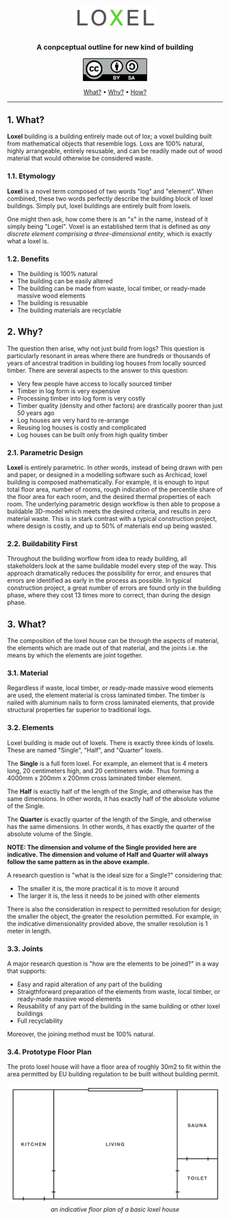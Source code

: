 <h1 align="center">
  <br>
  <a href="https://github.com/mikkokotila/loxel"><img src="https://raw.githubusercontent.com/mikkokotila/loxel/main/img/Loxel_logo.png" alt="Loxel" width="200"></a>
  <br>
</h1>

<h3 align="center">A conpceptual outline for new kind of building</h3>

<p align="center">
  
  <a href="https://mirrors.creativecommons.org/presskit/buttons/88x31/png/by-sa.png">
    <img width=150px src="https://raw.githubusercontent.com/eka-foundation/home/master/images/by-sa.png" alt="License">
  </a>

</p>

<p align="center">
  <a href="#what">What?</a> •
  <a href="#why">Why?</a> •
  <a href="#how">How?</a>
</p>
<hr>

## 1. What?

**Loxel** building is a building entirely made out of lox; a voxel building built from mathematical objects that resemble logs. Loxs are 100% natural, highly arrangeable, entirely resusable, and can be readily made out of wood material that would otherwise be considered waste.

### 1.1. Etymology

**Loxel** is a novel term composed of two words "log" and "element". When combined, these two words perfectly describe the building block of loxel buildings. Simply put, loxel buildings are entirely built from loxels. 

One might then ask, how come there is an "x" in the name, instead of it simply being "Logel". Voxel is an established term that is defined as _any discrete element comprising a three-dimensional entity_, which is exactly what a loxel is.

### 1.2. Benefits

- The building is 100% natural
- The building can be easily altered
- The building can be made from waste, local timber, or ready-made massive wood elements
- The building is resusable
- The building materials are recyclable

## 2. Why?

The question then arise, why not just build from logs? This question is particularly resonant in areas where there are hundreds or thousands of years of ancestral tradition in building log houses from locally sourced timber. There are several aspects to the answer to this question: 

- Very few people have access to locally sourced timber
- Timber in log form is very expensive
- Processing timber into log form is very costly
- Timber quality (density and other factors) are drastically poorer than just 50 years ago
- Log houses are very hard to re-arrange
- Reusing log houses is costly and complicated
- Log houses can be built only from high quality timber

### 2.1. Parametric Design

**Loxel** is entirely parametric. In other words, instead of being drawn with pen and paper, or designed in a modelling software such as Archicad, loxel building is composed mathematically. For example, it is enough to input total floor area, number of rooms, rough indication of the percentile share of the floor area for each room, and the desired thermal properties of each room. The underlying parametric design workflow is then able to propose a buildable 3D-model which meets the desired criteria, and results in zero material waste. This is in stark contrast with a typical construction project, where design is costly, and up to 50% of materials end up being wasted.

### 2.2. Buildability First

Throughout the building worflow from idea to ready building, all stakeholders look at the same buildable model every step of the way. This approach dramatically reduces the possibility for error, and ensures that errors are identified as early in the process as possible. In typical construction project, a great number of errors are found only in the building phase, where they cost 13 times more to correct, than during the design phase.

## 3. What?

The composition of the loxel house can be through the aspects of material, the elements which are made out of that material, and the joints i.e. the means by which the elements are joint together.

### 3.1. Material

Regardless if waste, local timber, or ready-made massive wood elements are used, the element material is cross laminated timber. The timber is nailed with aluminum nails to form cross laminated elements, that provide structural properties far superior to traditional logs.  

### 3.2. Elements

Loxel building is made out of loxels. There is exactly three kinds of loxels. These are named "Single", "Half", and "Quarter" loxels. 

The **Single** is a full form loxel. For example, an element that is 4 meters long, 20 centimeters high, and 20 centimeters wide. Thus forming a 4000mm x 200mm x 200mm cross laminated timber element. 

The **Half** is exactly half of the length of the Single, and otherwise has the same dimensions. In other words, it has exactly half of the absolute volume of the Single. 

The **Quarter** is exactly quarter of the length of the Single, and otherwise has the same dimensions. In other words, it has exactly the quarter of the absolute volume of the Single.

**NOTE: The dimension and volume of the Single provided here are indicative. The dimension and volume of Half and Quarter will always follow the same pattern as in the above example.**

A research question is "what is the ideal size for a Single?" considering that: 

- The smaller it is, the more practical it is to move it around
- The larger it is, the less it needs to be joined with other elements

There is also the consideration in respect to permitted resolution for design; the smaller the object, the greater the resolution permitted. For example, in the indicative dimensionality provided above, the smaller resolution is 1 meter in length.

### 3.3. Joints

A major research question is "how are the elements to be joined?" in a way that supports: 

- Easy and rapid alteration of any part of the building
- Straigthforward preparation of the elements from waste, local timber, or ready-made massive wood elements
- Reusability of any part of the building in the same building or other loxel buildings
- Full recyclability

Moreover, the joining method must be 100% natural. 

### 3.4. Prototype Floor Plan

The proto loxel house will have a floor area of roughly 30m2 to fit within the area permitted by EU building regulation to be built without building permit. 

<p align="center">
    <img width=500px src="https://raw.githubusercontent.com/mikkokotila/loxel/main/img/Loxel_proto_house.png" alt="License">
  <br> <i>an indicative floor plan of a basic loxel house</i>
</p>
